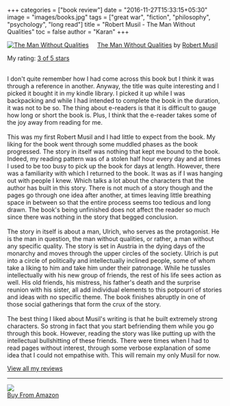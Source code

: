 +++
categories = ["book review"]
date = "2016-11-27T15:33:15+05:30"
image = "images/books.jpg"
tags = ["great war", "fiction", "philosophy", "psychology", "long read"]
title = "Robert Musil - The Man Without Qualities"
toc = false
author = "Karan"
+++

<a href="https://www.goodreads.com/book/show/527756.The_Man_Without_Qualities" style="float: left; padding-right: 20px"><img border="0" alt="The Man Without Qualities" src="https://images.gr-assets.com/books/1327330533m/527756.jpg" /></a><a href="https://www.goodreads.com/book/show/527756.The_Man_Without_Qualities">The Man Without Qualities</a> by <a href="https://www.goodreads.com/author/show/16747.Robert_Musil">Robert Musil</a><br/>

My rating: <a href="https://www.goodreads.com/review/show/1098253729">3 of 5 stars</a><br /><br />

I don't quite remember how I had come across this book but I think it was through a reference in another. Anyway, the title was quite interesting and I picked it bought it in my kindle library. I picked it up while I was backpacking and while I had intended to complete the book in the duration, it was not to be so. The thing about e-readers is that it is difficult to gauge how long or short the book is. Plus, I think that the e-reader takes some of the joy away from reading for me.<br /><br />This was my first Robert Musil and I had little to expect from the book. My liking for the book went through some muddled phases as the book progressed. The story in itself was nothing that kept me bound to the book. Indeed, my reading pattern was of a stolen half hour every day and at times I used to be too busy to pick up the book for days at length. However, there was a familiarity with which I returned to the book. It was as if I was hanging out with people I knew. Which talks a lot about the characters that the author has built in this story. There is not much of a story though and the pages go through one idea after another, at times leaving little breathing space in between so that the entire process seems too tedious and long drawn. The book's being unfinished does not affect the reader so much since there was nothing in the story that begged conclusion.<br /><br />The story in itself is about a man, Ulrich, who serves as the protagonist. He is the man in question, the man without qualities, or rather, a man without any specific quality. The story is set in Austria in the dying days of the monarchy and moves through the upper circles of the society. Ulrich is put into a circle of politically and intellectually inclined people, some of whom take a liking to him and take him under their patronage. While he tussles intellectually with his new group of friends, the rest of his life sees action as well. His old friends, his mistress, his father's death and the surprise reunion with his sister, all add individual elements to this potpourri of stories and ideas with no specific theme. The book finishes abruptly in one of those social gatherings that form the crux of the story.<br /><br />The best thing I liked about Musil's writing is that he built extremely strong characters. So strong in fact that you start befriending them while you go through this book. However, reading the story was like putting up with the intellectual bullshitting of these friends. There were times when I had to read pages without interest, through some verbose explanation of some idea that I could not empathise with. This will remain my only Musil for now.

<a href="https://www.goodreads.com/review/list/20996466-karan-gupta">View all my reviews</a>

<hr />

<p class="unscaledimg">
	<a target="_blank"  href="https://www.amazon.in/gp/product/1447211871/ref=as_li_tl?ie=UTF8&camp=3638&creative=24630&creativeASIN=1447211871&linkCode=as2&tag=readings0c-21&linkId=d6c5b0542cea403a4df1d8638564715b"><img border="0" src="//ws-in.amazon-adsystem.com/widgets/q?_encoding=UTF8&MarketPlace=IN&ASIN=1447211871&ServiceVersion=20070822&ID=AsinImage&WS=1&Format=_SL110_&tag=readings0c-21" ><br/>Buy From Amazon</a><img src="//ir-in.amazon-adsystem.com/e/ir?t=readings0c-21&l=am2&o=31&a=1447211871" width="1" height="1" border="0" alt="" style="border:none !important; margin:0px !important;" />
</p>

